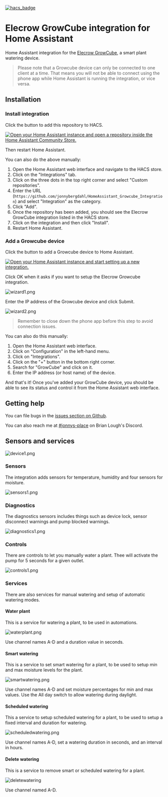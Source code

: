 [![hacs_badge](https://img.shields.io/badge/HACS-Custom-41BDF5.svg?style=for-the-badge)](https://github.com/hacs/integration)

# Elecrow GrowCube integration for Home Assistant
Home Assistant integration for the [Elecrow GrowCube](https://www.elecrow.com/growcube-gardening-plants-smart-watering-kit-device.html), a smart plant watering device.

> Please note that a Growcube device can only be connected to one client at a time. That means you 
> will not be able to connect using the phone app while Home Assistant is running the integration, 
> or vice versa.

## Installation

### Install integration

Click the button to add this repository to HACS.

[![Open your Home Assistant instance and open a repository inside the Home Assistant Community Store.](https://my.home-assistant.io/badges/hacs_repository.svg)](https://my.home-assistant.io/redirect/hacs_repository/?owner=jonnybergdahl&category=Integration&repository=HomeAssistant_Growcube_Integration)

Then restart Home Assistant.

You can also do the above manually:
1. Open the Home Assistant web interface and navigate to the HACS store.
2. Click on the "Integrations" tab.
3. Click on the three dots in the top right corner and select "Custom repositories".
4. Enter the URL (`https://github.com/jonnybergdahl/HomeAssistant_Growcube_Integration`) and select "Integration" as the category.
5. Click "Add".
6. Once the repository has been added, you should see the Elecrow GrowCube integration listed in the HACS store.
7. Click on the integration and then click "Install".
8. Restart Home Assistant.

### Add a Growcube device

Click the button to add a Growcube device to Home Assistant.

[![Open your Home Assistant instance and start setting up a new integration.](https://my.home-assistant.io/badges/config_flow_start.svg)](https://my.home-assistant.io/redirect/config_flow_start/?domain=growcube)

Click OK when it asks if you want to setup the Elecrow Growcube integration.

![wizard1.png](https://raw.githubusercontent.com/jonnybergdahl/HomeAssistant_Growcube_Integration/main/images/wizard1.png)

Enter the IP address of the Growcube device and click Submit.

![wizard2.png](https://raw.githubusercontent.com/jonnybergdahl/HomeAssistant_Growcube_Integration/main/images/wizard2.png)

> Remember to close down the phone app before this step to avoid connection issues.

You can also do this manually:

1. Open the Home Assistant web interface.
2. Click on "Configuration" in the left-hand menu.
3. Click on "Integrations".
4. Click on the "+" button in the bottom right corner.
5. Search for "GrowCube" and click on it.
6. Enter the IP address (or host name) of the device.

And that's it! Once you've added your GrowCube device, you should be able to see its status and control it from the Home Assistant web interface.

## Getting help

You can file bugs in the [issues section on Github](https://github.com/jonnybergdahl/HomeAssistant_Growcube_Integration/issues).

You can also reach me at [#jonnys-place](https://discord.gg/SeHKWPu9Cw) on Brian Lough's Discord.

## Sensors and services

![device1.png](https://raw.githubusercontent.com/jonnybergdahl/HomeAssistant_Growcube_Integration/main/images/device1.png)

### Sensors 

The integration adds sensors for temperature, humidity and four sensors for moisture.

![sensors1.png](https://raw.githubusercontent.com/jonnybergdahl/HomeAssistant_Growcube_Integration/main/images/sensors1.png)

### Diagnostics

The diagnostics sensors includes things such as device lock, sensor disconnect warnings and pump blocked warnings.

![diagnostics1.png](https://raw.githubusercontent.com/jonnybergdahl/HomeAssistant_Growcube_Integration/main/images/diagnostics1.png)

### Controls

There are controls to let you manually water a plant. Thee will activate the pump for 5 seconds for a given outlet.

![controls1.png](https://raw.githubusercontent.com/jonnybergdahl/HomeAssistant_Growcube_Integration/main/images/controls1.png)

### Services

There are also services for manual watering and setup of automatic watering modes.

#### Water plant

This is a service for watering a plant, to be used in automations.

![waterplant.png](https://raw.githubusercontent.com/jonnybergdahl/HomeAssistant_Growcube_Integration/main/images/waterplant.png)

Use channel names A-D and a duration value in seconds.

#### Smart watering

This is a service to set smart watering for a plant, to be used to setup min and max
moisture levels for the plant.

![smartwatering.png](https://raw.githubusercontent.com/jonnybergdahl/HomeAssistant_Growcube_Integration/main/images/smartwatering.png)

Use channel names A-D and set moisture percentages for min and max values. Use the All day switch to allow watering during daylight.

#### Scheduled watering

This a service to setup scheduled watering for a plant, to be used to setup a fixed interval and duration for watering. 

![scheduledwatering.png](https://raw.githubusercontent.com/jonnybergdahl/HomeAssistant_Growcube_Integration/main/images/scheduledwatering.png)

Use channel names A-D, set a watering duration in seconds, and an interval in hours.

#### Delete watering

This is a service to remove smart or scheduled watering for a plant. 

![deletewatering](https://raw.githubusercontent.com/jonnybergdahl/HomeAssistant_Growcube_Integration/main/images/deletewatering.png)

Use channel named A-D.